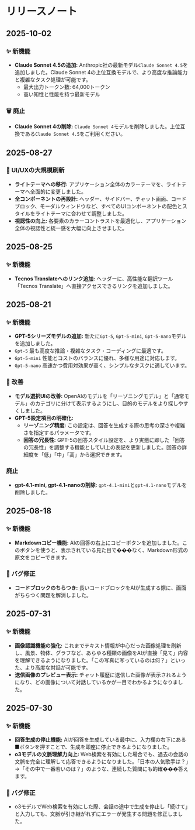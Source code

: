 # リリースノート

## 2025-10-02

### ✨ 新機能

- **Claude Sonnet 4.5の追加:** Anthropic社の最新モデル`Claude Sonnet 4.5`を追加しました。Claude Sonnet 4の上位互換モデルで、より高度な推論能力と複雑なタスク処理が可能です。
  - 最大出力トークン数: 64,000トークン
  - 高い知性と性能を持つ最新モデル

### 🗑️ 廃止

- **Claude Sonnet 4の削除:** `Claude Sonnet 4`モデルを削除しました。上位互換である`Claude Sonnet 4.5`をご利用ください。

## 2025-08-27

### 🎨 UI/UXの大規模刷新

- **ライトテーマへの移行:** アプリケーション全体のカラーテーマを、ライトテーマへ全面的に変更しました。
- **全コンポーネントの再設計:** ヘッダー、サイドバー、チャット画面、コードブロック、モーダルウィンドウなど、すべてのUIコンポーネントの配色とスタイルをライトテーマに合わせて調整しました。
- **視認性の向上:** 各要素のカラーコントラストを最適化し、アプリケーション全体の視認性と統一感を大幅に向上させました。

## 2025-08-25

### ✨ 新機能

- **Tecnos Translateへのリンク追加:** ヘッダーに、高性能な翻訳ツール「Tecnos Translate」へ直接アクセスできるリンクを追加しました。

## 2025-08-21

### ✨ 新機能

- **GPT-5シリーズモデルの追加:** 新たに`Gpt-5`, `Gpt-5-mini`, `Gpt-5-nano`モデルを追加しました。
- `Gpt-5` 最も高度な推論・複雑なタスク・コーディングに最適です。
- `Gpt-5-mini` 性能とコストのバランスに優れ、多様な用途に対応します。
- `Gpt-5-nano` 高速かつ費用対効果が高く、シンプルなタスクに適しています。

### 🎨 改善

- **モデル選択UIの改善:** OpenAIのモデルを「リーゾニングモデル」と「通常モデル」のカテゴリに分けて表示するようにし、目的のモデルをより探しやすくしました。
- **GPT-5設定項目の明確化:**
  - **リーゾニング精度:** この設定は、回答を生成する際の思考の深さや複雑さを指定するパラメータです。
  - **回答の冗長性:** GPT-5の回答スタイル設定を、より実態に即した「回答の冗長性」を調整する機能としてUI上の表記を更新しました。回答の詳細度を「低」「中」「高」から選択できます。
  

### 廃止

- **gpt-4.1-mini, gpt-4.1-nanoの削除:** `gpt-4.1-mini`と`gpt-4.1-nano`モデルを削除しました。

## 2025-08-18

### ✨ 新機能

- **Markdownコピー機能:** AIの回答の右上にコピーボタンを追加しました。このボタンを使うと、表示されている見た目で���なく、Markdown形式の原文をコピーできます。

### 🐛 バグ修正

- **コードブロックのちらつき:** 長いコードブロックをAIが生成する際に、画面がちらつく問題を解消しました。

## 2025-07-31

### ✨ 新機能

- **画像認識機能の強化:** 
これまでテキスト情報が中心だった画像処理を刷新し、風景、物体、グラフなど、あらゆる種類の画像をAIが直接「見て」内容を理解できるようになりました。「この写真に写っているのは何？」といった、より高度な対話が可能です。
- **送信画像のプレビュー表示:** チャット履歴に送信した画像が表示されるようになり、どの画像について対話しているかが一目でわかるようになりました。

## 2025-07-30

### ✨ 新機能

- **回答生成の停止機能:** AIが回答を生成している最中に、入力欄の右下にある■ボタンを押すことで、生成を即座に停止できるようになりました。
- **o3モデルの文脈理解力向上:** Web検索を有効にした場合でも、過去の会話の文脈を完全に理解して応答できるようになりました。「日本の人気歌手は？」→「その中で一番若いのは？」のような、連続した質問にも的確���答えます。

### 🐛 バグ修正

- o3モデルでWeb検索を有効にした際、会話の途中で生成を停止し「続けて」と入力しても、文脈が引き継がれずにエラーが発生する問題を修正しました。
